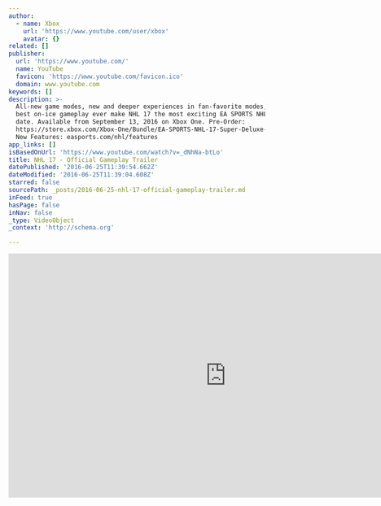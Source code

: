 ```yaml
---
author:
  - name: Xbox
    url: 'https://www.youtube.com/user/xbox'
    avatar: {}
related: []
publisher:
  url: 'https://www.youtube.com/'
  name: YouTube
  favicon: 'https://www.youtube.com/favicon.ico'
  domain: www.youtube.com
keywords: []
description: >-
  All-new game modes, new and deeper experiences in fan-favorite modes, and the
  best on-ice gameplay ever make NHL 17 the most exciting EA SPORTS NHL game to
  date. Available from September 13, 2016 on Xbox One. Pre-Order:
  https://store.xbox.com/Xbox-One/Bundle/EA-SPORTS-NHL-17-Super-Deluxe-Edition-Pre-Order/ac80881b-dbd6-43f6-ba70-0f9725dca94d
  New Features: easports.com/nhl/features
app_links: []
isBasedOnUrl: 'https://www.youtube.com/watch?v=_dNhNa-btLo'
title: NHL 17 - Official Gameplay Trailer
datePublished: '2016-06-25T11:39:54.662Z'
dateModified: '2016-06-25T11:39:04.608Z'
starred: false
sourcePath: _posts/2016-06-25-nhl-17-official-gameplay-trailer.md
inFeed: true
hasPage: false
inNav: false
_type: VideoObject
_context: 'http://schema.org'

---
```

<iframe src="https://cdn.embedly.com/widgets/media.html?src=https%3A%2F%2Fwww.youtube.com%2Fembed%2F_dNhNa-btLo%3Ffeature%3Doembed&amp;url=http%3A%2F%2Fwww.youtube.com%2Fwatch%3Fv%3D_dNhNa-btLo&amp;image=https%3A%2F%2Fi.ytimg.com%2Fvi%2F_dNhNa-btLo%2Fhqdefault.jpg&amp;key=b7d04c9b404c499eba89ee7072e1c4f7&amp;type=text%2Fhtml&amp;schema=youtube" width="854" height="480" scrolling="no" frameborder="0" allowfullscreen="" style=""></iframe>